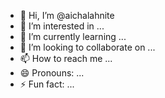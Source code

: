 - 👋 Hi, I’m @aichalahnite
- 👀 I’m interested in ...
- 🌱 I’m currently learning ...
- 💞️ I’m looking to collaborate on ...
- 📫 How to reach me ...
- 😄 Pronouns: ...
- ⚡ Fun fact: ...

<!---
aichalahnite/aichalahnite is a ✨ special ✨ repository because its `README.md` (this file) appears on your GitHub profile.
You can click the Preview link to take a look at your changes.
--->
